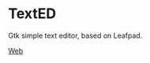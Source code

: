 TextED
======

Gtk simple text editor, based on Leafpad.
<p>
<a href="http://baltasarq.github.io/texted/">Web</a>

